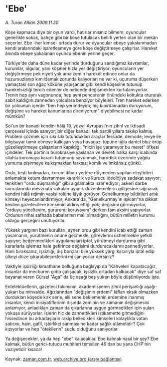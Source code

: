 # 'Ebe'

*A. Turan Alkan 2009.11.30*

<tr><td class="metin" colspan="2" style="padding-top: 20px; padding-left: 5px; ">Köşe kapmaca diye bir oyun vardı, hatırlar mısınız bilmem; oyuncular genellikle sokak, bahçe gibi bir köşe tutulacak belirli yerleri olan bir mekân seçerler. Ebe -her kimse- ortada durur ve oyuncular ebeye yakalanmadan kendi aralarındaki işaretleşmeye göre köşe değiştirmeye çalışırlar. Hareket ânında ebeye yakalanan oyuncu ebenin yerine geçer.</td></tr><tr><td class="metin" colspan="2" style="padding-top: 20px; padding-left: 5px; "><p>Türkiye'de daha düne kadar yerinde durduğunu sandığımız kavramlar, kurumlar, olgular, yani köşeler hızla yer değiştiriyor; oyuncuların yer değiştirmeye pek niyeti yok ama zemin hareket edince onlar da huzursuzlanıp kımıldamak zorunda kalıyorlar; ne var ki, uçuruma düşerken yamaçtaki son ağaç köküne yapışanlar gibi kendi köşesine tutunup hareketsizliği tercih edenler de neticede değişmekten kurtulamıyorlar. Trenin hep aynı vagonunda, hep aynı pencerenin önündeki koltukta oturarak sabit kaldığını zanneden yolculara benziyor böyleleri. Tren hareket ederken bir yolcunun içerde "ben hep yerimdeyim; hiç kıpırdamadan duruyorum, değişime ve hareket kanunlarına direniyorum" diyebilmesi ne kadar mümkün?
<p>Sol'un bir kanadı kendini hâlâ 19. yüzyıl Avrupası'nın zihnî ve iktisadi çerçevesi içinde sanıyor; bir diğer kanadı, tek partili yıllara takılıp kalmış. Problem çözmek için sıkı sıkı tutundukları araçlar fersûde, demode; levye ile bilgisayar tamir etmeye kalkışan veya havagazı tüpüne tığla dantel bluz örüp güzelleştirmeye çalışanların kapıldığı, "niçin işe yaramıyor bu meret" öfkesi içindeler. Tek partinin bürokrasiye yaslanan ve devleti halka karşı icabında silahla korumaya kararlı tutumunu savunmak, harddisk üzerinde yağda yumurta pişirmeye kalkışmaktan farksız; komik ve imkânsız çünkü.
<p>Ordu, testi kırılmadan, kurum itibarı yerlere düşmeden yapılan eleştirileri anlamakta ketum davranmayı kararlılık ve kurucu ideolojiye sadakat sayıyor; tenkitleri "ordu düşmanlığı" gibi algılamakta ısrar ediyor; askerî darbe sonralarında mevzuata sokulan uyanık düzenlemelerin gölgesine sığınarak kendini hâlâ rejimin vasîsi rolüne lâyık görüyor. Genelkurmay bildirileri artık kimseyi heyecanlandırmıyor, Ankara'da, "Genelkurmay'ın ışıkları"na dikkat kesilen gazetecilere kimsenin aldırış ettiği yok; değişimi görmüyorlar, "orduyu yücelteyim, gururunu koruyayım" derken tam aksini yapıyorlar. Ordunun nihai safhada babalarının malı olmadığını, bütün milletin kurumu olduğu gerçeğini unutuyorlar.
<p>Yüksek yargının bazı kurulları, aynen ordu gibi kendini icab ettiği zaman yasamanın, yürütmenin önüne geçmekle, görevlerini üstlenmekle yetkili sayıyor; beğenmedikleri uygulamaları iptal, yürütmeyi durdurma gibi kararlarla işlemez hale getirince değişimi durduracaklarını zannediyorlar. Hani bıraksanız, işsizliği, dış borçları bile yüksek yargı kararıyla iptâl edip ülkeyi düze çıkarabileceklerini mi sanıyorlar dersiniz?
<p>Vaktiyle işsizliği kıraathane bolluğuna bağlayıp da "Kahveleri kapatacağız, insanlar da mecburen gidip çalışacak, işsizlik ortadan kalkacak" diye saf saf beyanat veren Gürsel "Aga" da üç aşağı beş yukarı böyle düşünüyordu işte.
<p>Entelektüellerin, gazeteci takımının, akademisyenin zihnî perişanlığı aşağı-yukarı bu minvalde. Ağızlarından "değişimin erdemi" lâfları eksik olmazken durdukları köşede kırk sene, elli sene beklemenin erdemine inanmış insanlar, kendi inisiyatiflerinin dışında zeminin ve zamanın değişmesini anlamıyor, anladıkları zaman da çıkarlarına uygun görmedikleri için suları yokuşa sürüyorlar. İşlerin hiç de zannettikleri istikamette gitmediğini hissedince bu arkadaşların rakip belledikleri kimseleri kolaylıkla vatan satıcısı, hain, gafil, işbirlikçi sanması ne kadar sağlık alâmetidir? Çok kızıyorlar ve hep "ötekilerin" suçlu olduğunu sanıyorlar.
<p>Ya değişecekler, ya da hep "ebe" kalacaklar. Ebe kalmak nasıl bir şey? Ebe kalmak, bütün gerici-tutucu muhitleri temsilen 46'dan bu yana CHP'nin vaziyetidir kısaca! <br/></p></p></p></p></p></p></p></td></tr>

Kaynak: [zaman.com.tr](http://zaman.com.tr/yazar.do?yazino=921449), [web.archive.org (arşiv bağlantısı)](http://web.archive.org/web/20100214001205/http://www.zaman.com.tr:80/yazar.do?yazino=921449)

